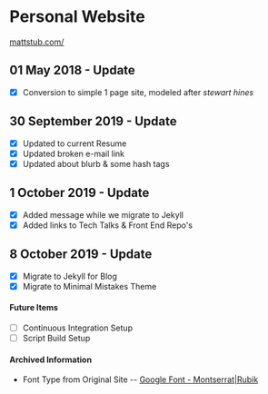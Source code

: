 # Personal Website
[mattstub.com/](http://www.mattstub.com)

## 01 May 2018 - Update  
- [x] Conversion to simple 1 page site, modeled after *stewart hines*

## 30 September 2019 - Update
- [x] Updated to current Resume
- [x] Updated broken e-mail link
- [x] Updated about blurb & some hash tags

## 1 October 2019 - Update
- [x] Added message while we migrate to Jekyll
- [x] Added links to Tech Talks & Front End Repo's

## 8 October 2019 - Update
- [x] Migrate to Jekyll for Blog
- [x] Migrate to Minimal Mistakes Theme

#### Future Items
- [ ] Continuous Integration Setup
- [ ] Script Build Setup

#### Archived Information
- Font Type from Original Site -- [Google Font - Montserrat|Rubik](https://fonts.googleapis.com/css?family=Montserrat|Rubik")

